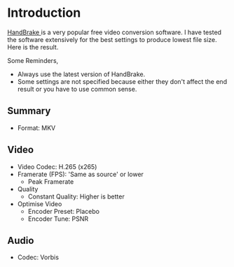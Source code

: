 # Introduction
[ HandBrake ]( https://handbrake.fr/ ) is a very popular free video conversion software. I have tested the software extensively for the best settings to produce lowest file size. Here is the result.

Some Reminders,
- Always use the latest version of HandBrake.
- Some settings are not specified because either they don't affect the end result or you have to use common sense.

## Summary
- Format: MKV

## Video
- Video Codec: H.265 (x265)
- Framerate (FPS): 'Same as source' or lower
  - Peak Framerate
- Quality
  - Constant Quality: Higher is better
- Optimise Video
  - Encoder Preset: Placebo
  - Encoder Tune: PSNR

## Audio
- Codec: Vorbis
